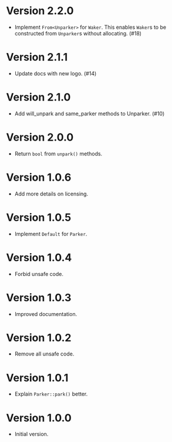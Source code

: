 # Version 2.2.0

- Implement `From<Unparker>` for `Waker`. This enables `Waker`s to be constructed from `Unparker`s without allocating. (#18)

# Version 2.1.1

- Update docs with new logo. (#14)

# Version 2.1.0

- Add will_unpark and same_parker methods to Unparker. (#10)

# Version 2.0.0

- Return `bool` from `unpark()` methods.

# Version 1.0.6

- Add more details on licensing.

# Version 1.0.5

- Implement `Default` for `Parker`.

# Version 1.0.4

- Forbid unsafe code.

# Version 1.0.3

- Improved documentation.

# Version 1.0.2

- Remove all unsafe code.

# Version 1.0.1

- Explain `Parker::park()` better.

# Version 1.0.0

- Initial version.
